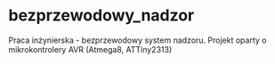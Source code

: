 # bezprzewodowy_nadzor
Praca inżynierska - bezprzewodowy system nadzoru. Projekt oparty o mikrokontrolery AVR (Atmega8, ATTiny2313)
